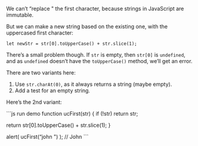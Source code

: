 We can’t “replace " the first character, because strings in JavaScript are immutable.

But we can make a new string based on the existing one, with the uppercased first character:

    let newStr = str[0].toUpperCase() + str.slice(1);

There’s a small problem though. If `str` is empty, then `str[0]` is `undefined`, and as `undefined` doesn’t have the `toUpperCase()` method, we’ll get an error.

There are two variants here:

1.  Use `str.charAt(0)`, as it always returns a string (maybe empty).
2.  Add a test for an empty string.

Here’s the 2nd variant:

\`\`\`js run demo function ucFirst(str) { if (!str) return str;

return str\[0\].toUpperCase() + str.slice(1); }

alert( ucFirst(“john ") ); // John \`\`\`
